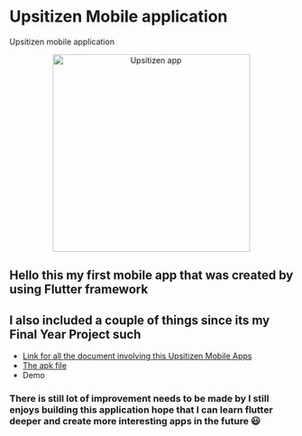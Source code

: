 # Upsitizen Mobile application

Upsitizen mobile application

<p align="center">
  <img alt="Upsitizen app" src="https://live.staticflickr.com/65535/52622468973_8faa16c95f.jpg" width="350">
</p>



## Hello this my first mobile app that was created by using Flutter framework
## I also included a couple of things since its my Final Year Project such 
* <a href="https://drive.google.com/drive/folders/14k1t2jYICcoHUziXXIH8yyXgQYaoyL3a?usp=share_link">
    Link for all the document involving this Upsitizen Mobile Apps
  </a>
* <a href="https://drive.google.com/file/d/1vmtfmW5ph16ELP5amAntq6nDH_I8rDe7/view?usp=share_link">
    The apk file
  </a>
* Demo

### There is still lot of improvement needs to be made by I still enjoys building this application hope that I can learn flutter deeper and create more interesting apps in the future :smiley:
